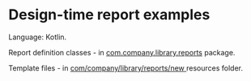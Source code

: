 # Design-time report examples

Language: Kotlin.

Report definition classes - in [com.company.library.reports](src/main/kotlin/com/company/library/reports) package. 

Template files - in [com/company/library/reports/new ](src/main/resources/com/company/library/reports/new) resources folder.
